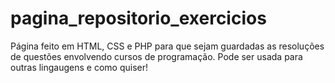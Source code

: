 # pagina_repositorio_exercicios
Página feito em HTML, CSS e PHP para que sejam guardadas as resoluções de questões envolvendo cursos de programação. Pode ser usada para outras lingaugens e como quiser!

